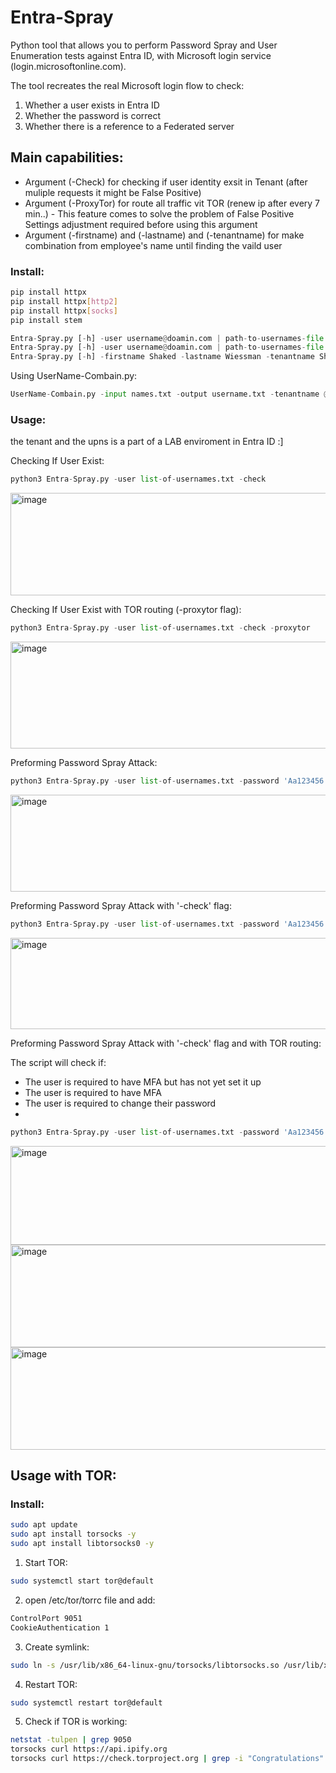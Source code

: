 # Entra-Spray
Python tool that allows you to perform Password Spray and User Enumeration tests against Entra ID, with Microsoft login service (login.microsoftonline.com).

The tool recreates the real Microsoft login flow to check:
1. Whether a user exists in Entra ID
2. Whether the password is correct
3. Whether there is a reference to a Federated server

## Main capabilities:
-  Argument (-Check) for checking if user identity exsit in Tenant (after muliple requests it might be False Positive)
-  Argument (-ProxyTor) for route all traffic vit TOR (renew ip after every 7 min..) - This feature comes to solve the problem of False Positive
   Settings adjustment required before using this argument
- Argument (-firstname) and (-lastname) and (-tenantname) for make combination from employee's name until finding the vaild user

### Install:

```bash
pip install httpx
pip install httpx[http2]
pip install httpx[socks]
pip install stem
```

```python
Entra-Spray.py [-h] -user username@doamin.com | path-to-usernames-file -pass password | path-to-passwords-file  [-check] [-ProxyTor] # authentication to Microsoft
Entra-Spray.py [-h] -user username@doamin.com | path-to-usernames-file  [-check] [-ProxyTor] # Just for user validation
Entra-Spray.py [-h] -firstname Shaked -lastname Wiessman -tenantname Shak.com [-ProxyTor] # for Finding the vaild combination
```

Using UserName-Combain.py:
```python
UserName-Combain.py -input names.txt -output username.txt -tenantname @shak.com -style firstl | first | last | firstlast | first.last | last.first | lastfirst | firstL | lastF | firstL2 | firstL3 | lastF2 | lastF3 | fl | lf | l.first | f.last | first.l | last.f | all 
```

### Usage:

the tenant and the upns is a part of a LAB enviroment in Entra ID :]

Checking If User Exist:
```python
python3 Entra-Spray.py -user list-of-usernames.txt -check
```
<img width="1374" height="164" alt="image" src="https://github.com/user-attachments/assets/54f20eec-2899-429d-9e6b-12c3f5703744" />

Checking If User Exist with TOR routing (-proxytor flag):
```python
python3 Entra-Spray.py -user list-of-usernames.txt -check -proxytor
```
<img width="1165" height="171" alt="image" src="https://github.com/user-attachments/assets/eb224b87-ab49-4b8f-9f84-0d3d11ab211c" />

Preforming Password Spray Attack:
```python
python3 Entra-Spray.py -user list-of-usernames.txt -password 'Aa123456' 
```
<img width="1323" height="155" alt="image" src="https://github.com/user-attachments/assets/b507524c-e681-4a31-bd63-366dad4f8e4e" />

Preforming Password Spray Attack with '-check' flag:
```python
python3 Entra-Spray.py -user list-of-usernames.txt -password 'Aa123456' -check
```
<img width="1348" height="146" alt="image" src="https://github.com/user-attachments/assets/d4c33afb-92b5-47d6-ba85-62f5c84f5c8b" />


Preforming Password Spray Attack with '-check' flag and with TOR routing:

The script will check if:
- The user is required to have MFA but has not yet set it up
- The user is required to have MFA
- The user is required to change their password
- 
```python
python3 Entra-Spray.py -user list-of-usernames.txt -password 'Aa123456' -check -proxytor
```
<img width="1397" height="158" alt="image" src="https://github.com/user-attachments/assets/09b80662-a916-4701-8a37-acad264e5425" />

<img width="1404" height="164" alt="image" src="https://github.com/user-attachments/assets/630588b2-bba4-498d-8e02-833f8ad6d3f7" />

<img width="1374" height="164" alt="image" src="https://github.com/user-attachments/assets/681ab882-dbbe-41d0-8944-248fe43ac764" />


## Usage with TOR:

### Install:

```bash
sudo apt update
sudo apt install torsocks -y
sudo apt install libtorsocks0 -y
```


1) Start TOR:

  ```bash
  sudo systemctl start tor@default
  ```

2) open /etc/tor/torrc file and add:

  ```bash
  ControlPort 9051
  CookieAuthentication 1
  ```

3) Create symlink:

  ```bash
  sudo ln -s /usr/lib/x86_64-linux-gnu/torsocks/libtorsocks.so /usr/lib/x86_64-linux-gnu/libtorsocks.so
  ```

4) Restart TOR:

  ```bash
  sudo systemctl restart tor@default
  ```

5) Check if TOR is working:
  ```bash
  netstat -tulpen | grep 9050
  torsocks curl https://api.ipify.org
  torsocks curl https://check.torproject.org | grep -i "Congratulations"
  ```

